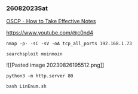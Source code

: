 ### 26082023Sat

[OSCP - How to Take Effective Notes](https://youtu.be/yYmDQY1zKKE?list=PLDrNMcTNhhYqZU1ySROli7Oc08mxe1tZR)

https://www.youtube.com/@c0nd4

```
nmap -p- -sC -sV -oA tcp_all_ports 192.168.1.73
```

```
searchsploit moinmoin
```

![[Pasted image 20230826195512.png]]

```
python3 -m http.server 80
```

```
bash LinEnum.sh
```


